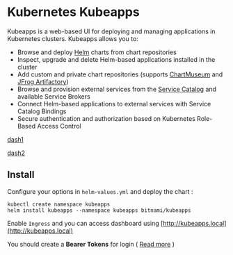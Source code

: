 # Kubernetes Kubeapps
Kubeapps is a web-based UI for deploying and managing applications in Kubernetes clusters. Kubeapps allows you to:

- Browse and deploy [Helm](https://github.com/helm/helm) charts from chart repositories
- Inspect, upgrade and delete Helm-based applications installed in the cluster
- Add custom and private chart repositories (supports [ChartMuseum](https://github.com/helm/chartmuseum) and [JFrog Artifactory](https://www.jfrog.com/confluence/display/RTF/Helm+Chart+Repositories))
- Browse and provision external services from the [Service Catalog](https://github.com/kubernetes-incubator/service-catalog) and available Service Brokers
- Connect Helm-based applications to external services with Service Catalog Bindings
- Secure authentication and authorization based on Kubernetes Role-Based Access Control

[dash1](dash1.png)

[dash2](dash2.png)

## Install

Configure your options in `helm-values.yml` and deploy the chart :

```shell
kubectl create namespace kubeapps
helm install kubeapps --namespace kubeapps bitnami/kubeapps
```

Enable `Ingress` and you can access dashboard using [http://kubeapps.local](http://kubeapps.local)

You should create a **Bearer Tokens** for login ( [Read more](https://github.com/kubeapps/kubeapps/blob/master/docs/user/access-control.md) )
